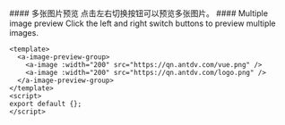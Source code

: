 <cn>
#### 多张图片预览
点击左右切换按钮可以预览多张图片。
</cn>

<us>
#### Multiple image preview
Click the left and right switch buttons to preview multiple images.
</us>

```vue
<template>
  <a-image-preview-group>
    <a-image :width="200" src="https://qn.antdv.com/vue.png" />
    <a-image :width="200" src="https://qn.antdv.com/logo.png" />
  </a-image-preview-group>
</template>
<script>
export default {};
</script>
```
